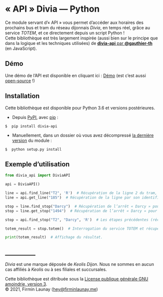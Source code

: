 # «&nbsp;API&nbsp;» Divia&nbsp;—&nbsp;Python

Ce module servant  d’«&nbsp;API&nbsp;» vous permet d’accéder aux horaires des prochains bus et tram du réseau dijonnais *Divia*, en temps réel, grâce au service *TOTEM*, et ce directement depuis un script Python&nbsp;!  
Cette bibliothèque est très largement inspirée (aussi bien sur le principe que dans la logique et les techniques utilisées) de [**divia-api** par **@gauthier-th**](https://github.com/gauthier-th/divia-api) (en JavaScript).

## Démo

Une démo de l’API est disponible en cliquant ici&nbsp;: [Démo](https://pda.firminlaunay.me/) (est c’est aussi [open-source](https://github.com/filau/pda_demo)&nbsp;!)

## Installation

Cette bibliothèque est disponible pour Python 3.6 et versions postérieures.  
  
* Depuis [PyPI](https://pypi.org), avec [pip](https://pypi.org/project/pip/)&nbsp;:
```
$  pip install divia-api
```

* Manuellement, dans un dossier où vous avez décompressé [la dernière version](https://github.com/filau/python_divia_api/releases/latest) du module&nbsp;:
```
$  python setup.py install
```

## Exemple d’utilisation

```python
from divia_api import DiviaAPI

api = DiviaAPI()

line = api.find_line("T2", 'R')  # Récupération de la ligne 2 du tram, dans la direction « R » (« A » étant la valeur par défaut).
line = api.get_line("185")  # Récupération de la ligne par son identifiant unique (ici le 185, qui correspond à la ligne 2 du tram, dans la direction « R ».

stop = line.find_stop("Darcy")  # Récupération de l’arrêt « Darcy » pour cette ligne.
stop = line.get_stop("1494")  # Récupération de l’arrêt « Darcy » pour cette ligne, à partir de son identifiant unique.

stop = api.find_stop("T2", "Darcy", 'R')  # Les étapes précédentes (récupération de la ligne et de l’arrêt) peuvent également être combinées.

totem_result = stop.totem()  # Interrogation du service TOTEM et récupération des prochains horaires. C’est une liste d’objets « datetime.datetime » qui est retournée par la fonction.

print(totem_result)  # Affichage du résultat.
```

## __________

*Divia* est une marque déposée de *Keolis Dijon*. Nous ne sommes en aucun cas affiliés à *Keolis* ou à ses filiales et succursales.  
  
Cette bibliothèque est ditribuée sous la [License publique générale GNU amoindrie, version 3](https://www.gnu.org/licenses/lgpl-3.0.fr.html).  
© 2021, Firmin Launay ([hey@firminlaunay.me](mailto:hey@firminlaunay.me))
